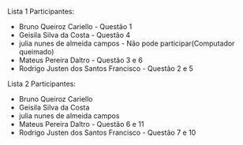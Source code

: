 Lista 1
Participantes:
* Bruno Queiroz Cariello - Questão 1
* Geisila Silva da Costa - Questão 4
* julia nunes de almeida campos - Não pode participar(Computador queimado)
* Mateus Pereira Daltro - Questão 3 e 6
* Rodrigo Justen dos Santos Francisco - Questão 2 e 5

Lista 2
Participantes:
* Bruno Queiroz Cariello 
* Geisila Silva da Costa 
* julia nunes de almeida campos
* Mateus Pereira Daltro - Questão 6 e 11
* Rodrigo Justen dos Santos Francisco - Questão 7 e 10
